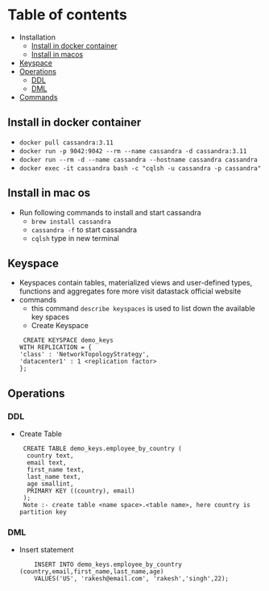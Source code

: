 # Table of contents
- Installation
   - [Install in docker container](#install-in-docker-container)
   - [Install in macos](#install-in-mac-os)
- [Keyspace](#keyspace)
- [Operations](#operations)
   - [DDL](#ddl)
   - [DML](#dml)
- [Commands](#commands)
## Install in docker container
- ```docker pull cassandra:3.11```
- ```docker run -p 9042:9042 --rm --name cassandra -d cassandra:3.11```
- ```docker run --rm -d --name cassandra --hostname cassandra cassandra```
- ```docker exec -it cassandra bash -c "cqlsh -u cassandra -p cassandra"```

## Install in mac os
- Run following commands to install and start cassandra
   -  ```brew install cassandra```
   -  ```cassandra -f``` to start cassandra
   -  ```cqlsh``` type in new terminal
## Keyspace
- Keyspaces contain tables, materialized views and user-defined types, functions and aggregates fore more visit datastack official website
- commands
   -  this command ```describe keyspaces``` is used to list down the available key spaces
   -  Create Keyspace
     ```
      CREATE KEYSPACE demo_keys
     WITH REPLICATION = { 
     'class' : 'NetworkTopologyStrategy',
     'datacenter1' : 1 <replication factor>
     };
     ```
## Operations
### DDL
- Create Table
  ```
   CREATE TABLE demo_keys.employee_by_country (
    country text,
    email text,
    first_name text,
    last_name text,
    age smallint,
    PRIMARY KEY ((country), email)
   );
   Note :- create table <name space>.<table name>, here country is partition key
  ```
### DML
- Insert statement
  ```
      INSERT INTO demo_keys.employee_by_country (country,email,first_name,last_name,age)
      VALUES('US', 'rakesh@email.com', 'rakesh','singh',22);
  ```


  
